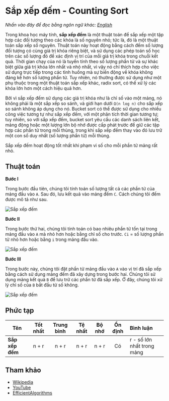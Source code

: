# Sắp xếp đếm - Counting Sort

_Nhấn vào đây để đọc bằng ngôn ngữ khác:_
[_English_](README.en-EN.md)

Trong khoa học máy tính, **sắp xếp đếm** là một thuật toán để sắp xếp một tập hợp các đối tượng theo các khóa là số nguyên nhỏ; tức là, đó là một thuật toán sắp xếp số nguyên. Thuật toán này hoạt động bằng cách đếm số lượng đối tượng có cùng giá trị khóa riêng biệt, và sử dụng các phép toán số học trên các số lượng đó để xác định vị trí của mỗi giá trị khóa trong chuỗi kết quả. Thời gian chạy của nó là tuyến tính theo số lượng phần tử và sự khác biệt giữa giá trị khóa lớn nhất và nhỏ nhất, vì vậy nó chỉ thích hợp cho việc sử dụng trực tiếp trong các tình huống mà sự biến động về khóa không đáng kể hơn số lượng phần tử. Tuy nhiên, nó thường được sử dụng như một phụ thuộc trong một thuật toán sắp xếp khác, radix sort, có thể xử lý các khóa lớn hơn một cách hiệu quả hơn.

Bởi vì sắp xếp đếm sử dụng các giá trị khóa như là chỉ số vào một mảng, nó không phải là một sắp xếp so sánh, và giới hạn dưới `Ω(n log n)` cho sắp xếp so sánh không áp dụng cho nó. Bucket sort có thể được sử dụng cho nhiều công việc tương tự như sắp xếp đếm, với một phân tích thời gian tương tự; tuy nhiên, so với sắp xếp đếm, bucket sort yêu cầu các danh sách liên kết, mảng động hoặc một lượng lớn bộ nhớ được cấp phát trước để giữ các tập hợp các phần tử trong mỗi thùng, trong khi sắp xếp đếm thay vào đó lưu trữ một con số duy nhất (số lượng phần tử) mỗi thùng.

Sắp xếp đếm hoạt động tốt nhất khi phạm vi số cho mỗi phần tử mảng rất nhỏ.

## Thuật toán

**Bước I**

Trong bước đầu tiên, chúng tôi tính toán số lượng tất cả các phần tử của mảng đầu vào `A`. Sau đó, lưu kết quả vào mảng đếm `C`. Cách chúng tôi đếm được mô tả như sau.

![Sắp xếp đếm](https://3.bp.blogspot.com/-jJchly1BkTc/WLGqCFDdvCI/AAAAAAAAAHA/luljAlz2ptMndIZNH0KLTTuQMNsfzDeFQCLcB/s1600/CSortUpdatedStepI.gif)

**Bước II**

Trong bước thứ hai, chúng tôi tính toán có bao nhiêu phần tử tồn tại trong mảng đầu vào `A` mà nhỏ hơn hoặc bằng chỉ số cho trước. `Ci` = số lượng phần tử nhỏ hơn hoặc bằng `i` trong mảng đầu vào.

![Sắp xếp đếm](https://1.bp.blogspot.com/-1vFu-VIRa9Y/WLHGuZkdF3I/AAAAAAAAAHs/8jKu2dbQee4ap9xlVcNsILrclqw0UxAVACLcB/s1600/Step-II.png)

**Bước III**

Trong bước này, chúng tôi đặt phần tử mảng đầu vào `A` vào vị trí đã sắp xếp bằng cách sử dụng mảng đếm đã xây dựng trong bước hai. Chúng tôi sử dụng mảng kết quả `B` để lưu trữ các phần tử đã sắp xếp. Ở đây, chúng tôi xử lý chỉ số của `B` bắt đầu từ số không.

![Sắp xếp đếm](https://1.bp.blogspot.com/-xPqylngqASY/WLGq3p9n9vI/AAAAAAAAAHM/JHdtXAkJY8wYzDMBXxqarjmhpPhM0u8MACLcB/s1600/ResultArrayCS.gif)

## Phức tạp

| Tên             | Tốt nhất | Trung bình | Tệ nhất | Bộ nhớ | Ổn định | Bình luận                  |
| --------------- | :------: | :--------: | :-----: | :----: | :-----: | :------------------------- |
| **Sắp xếp đếm** |  n + r   |   n + r    |  n + r  | n + r  |   Có    | r - số lớn nhất trong mảng |

## Tham khảo

- [Wikipedia](https://en.wikipedia.org/wiki/Counting_sort)
- [YouTube](https://www.youtube.com/watch?v=OKd534EWcdk&index=61&t=0s&list=PLLXdhg_r2hKA7DPDsunoDZ-Z769jWn4R8)
- [EfficientAlgorithms](https://efficientalgorithms.blogspot.com/2016/09/lenear-sorting-counting-sort.html)
